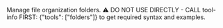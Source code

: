 Manage file organization folders. ⚠️ DO NOT USE DIRECTLY - CALL tool-info FIRST: {"tools": ["folders"]} to get required syntax and examples.